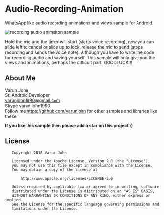 # Audio-Recording-Animation
WhatsApp like audio recording animations and views sample for Android.  

![recording audio animaiton sample](https://user-images.githubusercontent.com/24667361/43940580-dfbe044e-9c8d-11e8-85ef-1363de046fd1.gif)


Hold the mic and the timer will start (starts voice recording), now you can slide left to cancel or slide up to lock, release the mic to send (stops recording and sends the voice note). Although you have to write the code for recording audio and saving yourself. This sample will only give you the views and animations, perhaps the difficult part. 
GOODLUCK!!!


## About Me
Varun John<br />
Sr. Android Developer<br />
varunjohn1990@gmail.com<br />
Skype varun.john1990<br />
Follow me https://github.com/varunjohn for other samples and libraries like these

**If you like this sample then please add a star on this project :)**


## License
```
   Copyright 2018 Varun John

   Licensed under the Apache License, Version 2.0 (the "License");
   you may not use this file except in compliance with the License.
   You may obtain a copy of the License at

       http://www.apache.org/licenses/LICENSE-2.0

   Unless required by applicable law or agreed to in writing, software
   distributed under the License is distributed on an "AS IS" BASIS,
   WITHOUT WARRANTIES OR CONDITIONS OF ANY KIND, either express or implied.
   See the License for the specific language governing permissions and
   limitations under the License.
```
